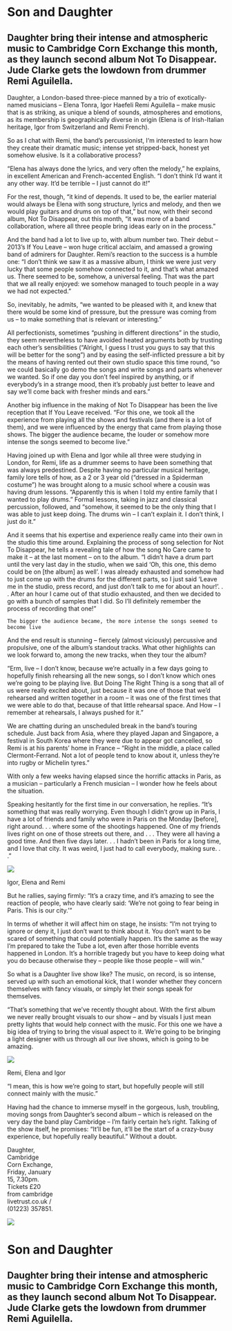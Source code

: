 # Son and Daughter
## Daughter bring their intense and atmospheric music to Cambridge Corn Exchange this month, as they launch second album Not To Disappear. Jude Clarke gets the lowdown from drummer Remi Aguilella.

Daughter, a London-based three-piece manned by a trio of exotically-named musicians – Elena Tonra, Igor Haefeli Remi Aguilella – make music that is as striking, as unique a blend of sounds, atmospheres and emotions, as its membership is geographically diverse in origin (Elena is of Irish-Italian heritage, Igor from Switzerland and Remi French).

So as I chat with Remi, the band’s percussionist, I‘m interested to learn how they create their dramatic music; intense yet stripped-back, honest yet somehow elusive. Is it a collaborative process?

“Elena has always done the lyrics, and very often the melody,” he explains, in excellent American and French-accented English. “I don’t think I’d want it any other way. It’d be terrible – I just cannot do it!”

For the rest, though, “it kind of depends. It used to be, the earlier material would always be Elena with song structure, lyrics and melody, and then we would play guitars and drums on top of that,” but now, with their second album, Not To Disappear, out this month, “it was more of a band collaboration, where all three people bring ideas early on in the process.”
 
And the band had a lot to live up to, with album number two. Their debut – 2013’s If You Leave – won huge critical acclaim, and amassed a growing band of admirers for Daughter. Remi’s reaction to the success is a humble one: “I don’t think we saw it as a massive album, I think we were just very lucky that some people somehow connected to it, and that’s what amazed us. There seemed to be, somehow, a universal feeling. That was the part that we all really enjoyed: we somehow managed to touch people in a way we had not expected.”

So, inevitably, he admits, “we wanted to be pleased with it, and knew that there would be some kind of pressure, but the pressure was coming from us – to make something that is relevant or interesting.”

All perfectionists, sometimes “pushing in different directions” in the studio, they seem nevertheless to have avoided heated arguments both by trusting each other’s sensibilities (“Alright, I guess I trust you guys to say that this will be better for the song”) and by easing the self-inflicted pressure a bit by the means of having rented out their own studio space this time round, “so we could basically go demo the songs and write songs and parts whenever we wanted. So if one day you don’t feel inspired by anything, or if everybody’s in a strange mood, then it’s probably just better to leave and say we’ll come back with fresher minds and ears.”

Another big influence in the making of Not To Disappear has been the live reception that If You Leave received. “For this one, we took all the experience from playing all the shows and festivals (and there is a lot of them), and we were influenced by the energy that came from playing those shows. The bigger the audience became, the louder or somehow more intense the songs seemed to become live.”

Having joined up with Elena and Igor while all three were studying in London, for Remi, life as a drummer seems to have been something that was always predestined. Despite having no particular musical heritage, family lore tells of how, as a 2 or 3 year old (“dressed in a Spiderman costume”) he was brought along to a music school where a cousin was having drum lessons. “Apparently this is when I told my entire family that I wanted to play drums.” Formal lessons, taking in jazz and classical percussion, followed, and “somehow, it seemed to be the only thing that I was able to just keep doing. The drums win – I can’t explain it. I don’t think, I just do it.”

And it seems that his expertise and experience really came into their own in the studio this time around. Explaining the process of song selection for Not To Disappear, he tells a revealing tale of how the song No Care came to make it – at the last moment – on to the album. “I didn’t have a drum part until the very last day in the studio, when we said ‘Oh, this one, this demo could be on [the album] as well’. I was already exhausted and somehow had to just come up with the drums for the different parts, so I just said ‘Leave me in the studio, press record, and just don’t talk to me for about an hour!’. . . After an hour I came out of that studio exhausted, and then we decided to go with a bunch of samples that I did. So I’ll definitely remember the process of recording that one!”

``` 
The bigger the audience became, the more intense the songs seemed to become live
```

And the end result is stunning – fiercely (almost viciously) percussive and propulsive, one of the album’s standout tracks. What other highlights can we look forward to, among the new tracks, when they tour the album?

“Erm, live – I don’t know, because we’re actually in a few days going to hopefully finish rehearsing all the new songs, so I don’t know which ones we’re going to be playing live. But Doing The Right Thing is a song that all of us were really excited about, just because it was one of those that we’d rehearsed and written together in a room – it was one of the first times that we were able to do that, because of that little rehearsal space. And How – I remember at rehearsals, I always pushed for it.”

We are chatting during an unscheduled break in the band’s touring schedule. Just back from Asia, where they played Japan and Singapore, a festival in South Korea where they were due to appear got cancelled, so Remi is at his parents’ home in France – “Right in the middle, a place called Clermont-Ferrand. Not a lot of people tend to know about it, unless they’re into rugby or Michelin tyres.”

With only a few weeks having elapsed since the horrific attacks in Paris, as a musician – particularly a French musician – I wonder how he feels about the situation.

Speaking hesitantly for the first time in our conversation, he replies. “It’s something that was really worrying. Even though I didn’t grow up in Paris, I have a lot of friends and family who were in Paris on the Monday [before], right around. . . where some of the shootings happened. One of my friends lives right on one of those streets out there, and . . . They were all having a good time. And then five days later. . . I hadn’t been in Paris for a long time, and I love that city. It was weird, I just had to call everybody, making sure. . .”


<img src="/Images/Eliot Lee Hazel/daughter_5214_eliot_lee_hazel_small.jpg">

Igor, Elena and Remi

But he rallies, saying firmly: “It’s a crazy time, and it’s amazing to see the reaction of people, who have clearly said: ‘We’re not going to fear being in Paris. This is our city.’”

In terms of whether it will affect him on stage, he insists: “I’m not trying to ignore or deny it, I just don’t want to think about it. You don’t want to be scared of something that could potentially happen. It’s the same as the way I’m prepared to take the Tube a lot, even after those horrible events happened in London. It’s a horrible tragedy but you have to keep doing what you do because otherwise they – people like those people – will win.”

So what is a Daughter live show like? The music, on record, is so intense, served up with such an emotional kick, that I wonder whether they concern themselves with fancy visuals, or simply let their songs speak for themselves.


“That’s something that we’ve recently thought about. With the first album we never really brought visuals to our show – and by visuals I just mean pretty lights that would help connect with the music. For this one we have a big idea of trying to bring the visual aspect to it. We’re going to be bringing a light designer with us through all our live shows, which is going to be amazing.

<img src="/Images/Francesca Jane Allen/Daughter-1-CreditFrancescaAllen.jpg">

Remi, Elena and Igor

“I mean, this is how we’re going to start, but hopefully people will still connect mainly with the music.”

Having had the chance to immerse myself in the gorgeous, lush, troubling, moving songs from Daughter’s second album – which is released on the very day the band play Cambridge – I’m fairly certain he’s right. Talking of the show itself, he promises: “It’ll be fun, it’ll be the start of a crazy-busy experience, but hopefully really beautiful.” Without a doubt.

Daughter, \
Cambridge \
Corn Exchange, \
Friday, January \
15, 7.30pm. \
Tickets £20 \
from cambridge \
livetrust.co.uk / \
(01223) 357851. 

<img src="/Text/Resources/nottodisappear_1500x1500.jpg">


# Son and Daughter
## Daughter bring their intense and atmospheric music to Cambridge Corn Exchange this month, as they launch second album Not To Disappear. Jude Clarke gets the lowdown from drummer Remi Aguilella.


